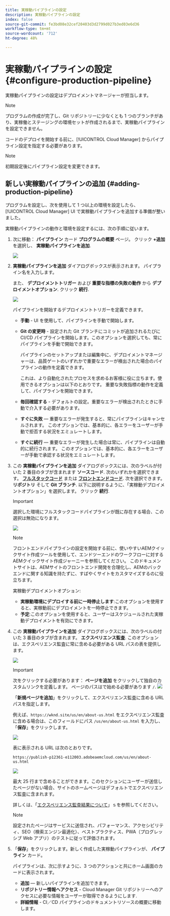 ```yaml
---
title: 実稼動パイプラインの設定
description: 実稼動パイプラインの設定
index: false
source-git-commit: fe3bd08e32cef20403d3d2799d027b3ed03e6d36
workflow-type: tm+mt
source-wordcount: '712'
ht-degree: 48%

---
```



# 実稼動パイプラインの設定 {#configure-production-pipeline}

実稼動パイプラインの設定はデプロイメントマネージャーが担当します。

>[!NOTE]
>プログラムの作成が完了し、Git リポジトリーに少なくとも 1 つのブランチがあり、実稼働とステージングの環境セットが作成されるまで、実稼動パイプラインを設定できません。

コードのデプロイを開始する前に、[!UICONTROL Cloud Manager] からパイプライン設定を指定する必要があります。

>[!NOTE]
>初期設定後にパイプライン設定を変更できます。

## 新しい実稼動パイプラインの追加 {#adding-production-pipeline}

プログラムを設定し、次を使用して 1 つ以上の環境を設定したら、 [!UICONTROL Cloud Manager] UI で実稼動パイプラインを追加する準備が整いました。

実稼動パイプラインの動作と環境を設定するには、次の手順に従います。

1. 次に移動： **パイプライン** カード **プログラムの概要** ページ。
クリック **+追加** を選択し、 **実稼動パイプラインを追加**.

   ![](/help/implementing/cloud-manager/assets/configure-pipeline/add-prod-1.png)

1. **実稼動パイプラインを追加** ダイアログボックスが表示されます。 パイプライン名を入力します。

   また、 **デプロイメントトリガー** および **重要な指標の失敗の動作** から **デプロイメントオプション**. クリック **続行**.

   ![](/help/implementing/cloud-manager/assets/configure-pipeline/prod-pipeline-add2.png)


   パイプラインを開始するデプロイメントトリガーを定義できます。

   * **手動** - UI を使用して、パイプラインを手動で開始します。
   * **Git の変更時** - 設定された Git ブランチにコミットが追加されるたびに CI/CD パイプラインを開始します。このオプションを選択しても、常にパイプラインを手動で開始できます。

      パイプラインのセットアップまたは編集中に、デプロイメントマネージャーは、品質ゲートのいずれかで重要なエラーが検出された場合のパイプラインの動作を定義できます。

      これは、より自動化されたプロセスを求めるお客様に役に立ちます。使用できるオプションは以下のとおりです。
   重要な失敗指標の動作を定義して、パイプラインを開始できます。

   * **毎回確認する** - デフォルトの設定。重要なエラーが検出されたときに手動で介入する必要があります。
   * **すぐに失敗**  — 重要なエラーが発生すると、常にパイプラインはキャンセルされます。 このオプションでは、基本的に、各エラーをユーザーが手動で拒否する状況をエミュレートします。
   * **すぐに続行**  — 重要なエラーが発生した場合は常に、パイプラインは自動的に続行されます。 このオプションでは、基本的に、各エラーをユーザーが手動で承認する状況をエミュレートします。


1. この **実稼動パイプラインを追加** ダイアログボックスには、次のラベルが付いた 2 番目のタブが含まれます **ソースコード**. 次のいずれかを選択できます。 **[フルスタックコード](/help/implementing/cloud-manager/configuring-pipelines/introduction-ci-cd-pipelines.md#full-stack-pipeline)** または **[フロントエンドコード](/help/implementing/cloud-manager/configuring-pipelines/introduction-ci-cd-pipelines.md#front-end)**. 次を選択できます。 **リポジトリ** そして **Git ブランチ**. 以下に説明するように、「実稼動デプロイメントオプション」を選択します。 クリック **続行**.

   >[!IMPORTANT]
   >選択した環境にフルスタックコードパイプラインが既に存在する場合、この選択は無効になります。

   ![](/help/implementing/cloud-manager/assets/configure-pipeline/prod-fullstack1.png)

   >[!NOTE]
   >フロントエンドパイプラインの設定を開始する前に、使いやすいAEMクイックサイト作成ツールを使用して、エンドツーエンドのワークフローに対するAEMクイックサイト作成ジャーニーを参照してください。 このドキュメントサイトは、AEMサイトのフロントエンド開発を合理化し、AEMのバックエンドに関する知識を持たずに、すばやくサイトをカスタマイズするのに役立ちます。

   実稼動デプロイメントオプション:

   * **実稼動環境にデプロイする前に一時停止します**:このオプションを使用すると、実稼動前にデプロイメントを一時停止できます。
   * **予定**:このオプションを使用すると、ユーザーはスケジュールされた実稼動デプロイメントを有効にできます。

1. この **実稼動パイプラインを追加** ダイアログボックスには、次のラベルの付いた 3 番目のタブが含まれます。 **エクスペリエンス監査**. このオプションは、エクスペリエンス監査に常に含める必要がある URL パスの表を提供します。

   ![](/help/implementing/cloud-manager/assets/configure-pipeline/add-prod-audit.png)

   >[!IMPORTANT]
   >次をクリックする必要があります： **ページを追加** をクリックして独自のカスタムリンクを定義します。 ページのパスはで始める必要があります `/`.
   >![](/help/implementing/cloud-manager/assets/configure-pipeline/add-prod-audit2.png)


   「**新規ページを追加**」をクリックして、エクスペリエンス監査に含める URL パスを指定します。

   例えば、`https://wknd.site/us/en/about-us.html` をエクスペリエンス監査に含める場合は、このフィールドにパス `/us/en/about-us.html` を入力し、「**保存**」をクリックします。

   ![](/help/implementing/cloud-manager/assets/configure-pipeline/add-prod-audit3.png)

   表に表示される URL は次のとおりです。

   `https://publish-p12361-e112003.adobeaemcloud.com/us/en/about-us.html`

   ![](/help/implementing/cloud-manager/assets/configure-pipeline/add-prod-audit4.png)

   最大 25 行まで含めることができます。このセクションにユーザーが送信したページがない場合、サイトのホームページはデフォルトでエクスペリエンス監査に含まれます。

   詳しくは、「[エクスペリエンス監査結果について](/help/implementing/cloud-manager/experience-audit-testing.md)」ｓを参照してください。

   >[!NOTE]
   > 設定されたページはサービスに送信され、パフォーマンス、アクセシビリティ、SEO（検索エンジン最適化）、ベストプラクティス、PWA（プログレッシブ Web アプリ）のテストに従って評価されます。

1. 「**保存**」をクリックします。新しく作成した実稼動パイプラインが、 **パイプライン** カード。

   パイプラインは、次に示すように、3 つのアクションと共にホーム画面のカードに表示されます。

   * **追加**  — 新しいパイプラインを追加できます。
   * **リポジトリー情報へアクセス** - Cloud Manager Git リポジトリーへのアクセスに必要な情報をユーザーが取得できるようにします.
   * **詳細情報** - CI／CD パイプラインのドキュメントリソースの概要に移動します。


